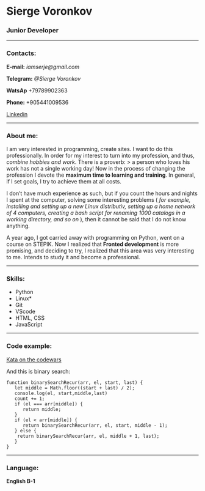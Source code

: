# Sierge Voronkov
### Junior Developer

---

### Contacts:

**E-mail:** _iamserje@gmail.com_

**Telegram:** _@Sierge Voronkov_

**WatsAp** +79789902363

**Phone:** +905441009536

[Linkedin](https://www.linkedin.com/in/sv-or-919179258)

---

### About me:
  I am very interested in programming, create sites. I want to do this professionally. In order for my interest to turn into my profession, and thus, _combine hobbies and work_. There is a proverb: > a person who loves his work has not a single working day! Now in the process of changing the profession I devote the **maximum time to learning and training**. In general, if I set goals, I try to achieve them at all costs.

   I don’t have much experience as such, but if you count the hours and nights  I spent at the computer, solving some interesting problems ( _for example, installing and setting up a new Linux distributiv, setting up a home network of 4 computers, creating a bash script for renaming 1000 catalogs in a working directory, and so on_ ), then it cannot be said that I do not know anything.

   A year ago, I got carried away with programming on Python, went on a course on STEPIK. Now I realized that **Fronted development** is more promising, and deciding to try, I realized that this area was very interesting to me. Intends to study it and become a professional.

---

### Skills:

* Python
* Linux*
* Git
* VScode
* HTML, CSS
* JavaScript

---

### Code example:

[Kata on the codewars](https://www.codewars.com/users/iamserje/completed_solutions)


And this is binary search:

```
function binarySearchRecur(arr, el, start, last) {
   let middle = Math.floor((start + last) / 2);
   console.log(el, start,middle,last)
   count += 1;
   if (el === arr[middle]) {
      return middle;
   }
   if (el < arr[middle]) {
      return binarySearchRecur(arr, el, start, middle - 1);
   } else {
    return binarySearchRecur(arr, el, middle + 1, last);
   }
}

```

---

### Language:

**English B-1**
